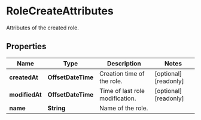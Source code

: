 # RoleCreateAttributes

Attributes of the created role.

## Properties

| Name           | Type               | Description                     | Notes                 |
| -------------- | ------------------ | ------------------------------- | --------------------- |
| **createdAt**  | **OffsetDateTime** | Creation time of the role.      | [optional] [readonly] |
| **modifiedAt** | **OffsetDateTime** | Time of last role modification. | [optional] [readonly] |
| **name**       | **String**         | Name of the role.               |
